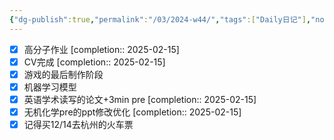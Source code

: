 ```yaml
---
{"dg-publish":true,"permalink":"/03/2024-w44/","tags":["Daily日记"],"noteIcon":"","created":"2025-01-31T00:35","updated":"2025-07-01T13:38"}
---
```


- [x] 高分子作业 [completion:: 2025-02-15]
- [x] CV完成 [completion:: 2025-02-15]
- [x] 游戏的最后制作阶段
- [x] 机器学习模型
- [x] 英语学术读写的论文+3min pre [completion:: 2025-02-15]
- [x] 无机化学pre的ppt修改优化 [completion:: 2025-02-15]
- [x] 记得买12/14去杭州的火车票